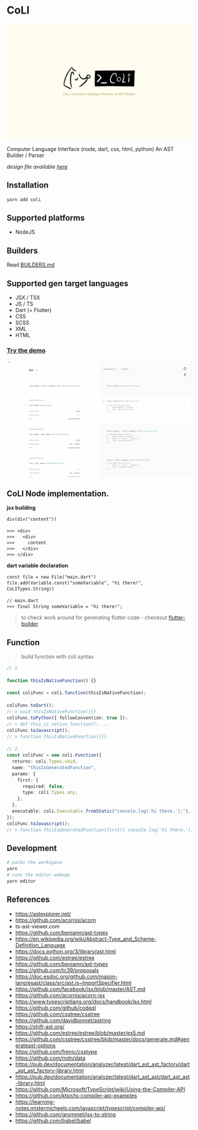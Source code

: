 # CoLI

![](./branding/cover.png)

Computer Language Interface (node, dart, css, html, python) An AST Builder / Parser

_design file available [here](https://www.figma.com/file/JYhmzaX7E5HNHQEK2Dp7Cp/CoLI?node-id=0%3A1)_

## Installation

```sh
yarn add coli
```

## Supported platforms

- NodeJS

## Builders

Read [BUILDERS.md](./docs/BUILDERS.md)

## Supported gen target languages

- JSX / TSX
- JS / TS
- Dart (+ Flutter)
- CSS
- SCSS
- XML
- HTML

### [Try the demo](https://coli.codes)

![](./branding/coli-web-demo-example.png)

## CoLI Node implementation.

**jsx building**

```
div(div("content"))

>>> <div>
>>>   <div>
>>>     content
>>>   </div>
>>> </div>
```

**dart variable declaration**

```
const file = new File("main.dart")
file.add(Variable.const("someVariable", "hi there!", CoLITypes.String))

// main.dart
>>> final String someVariable = "hi there!";
```

> to check work around for generating flutter code - checkout [flutter-builder](https://github.com/bridgedxyz/flutter-builder)

## Function

> build function with coli syntax

```typescript
// 1.

function thisIsNativeFunction() {}

const coliFunc = coli.function(thisIsNativeFunction);

coliFunc.toDart();
// > void thisIsNativeFunction(){}
coliFunc.toPython({ followConvention: true });
// > def this_is_native_function(): ...
coliFunc.toJavascript();
// > function thisIsNativeFunction(){}

// 2.
const coliFunc = new coli.Function({
  returns: coli.Types.void,
  name: "thisIsGeneratedFunction",
  params: {
    first: {
      required: false,
      type: coli.Types.any,
    },
  },
  executable: coli.Executable.fromStatic("console.log('hi there.');"),
});
coliFunc.toJavascript();
// > function thisIsGeneratedFunction(first){ console.log('hi there.'); }
```

## Development

```sh
# packs the workspace
yarn
# runs the editor webapp
yarn editor
```

## References

- https://astexplorer.net/
- https://github.com/acornjs/acorn
- ts-ast-viewer.com
- https://github.com/benjamn/ast-types
- https://en.wikipedia.org/wiki/Abstract-Type_and_Scheme-Definition_Language
- https://docs.python.org/3/library/ast.html
- https://github.com/estree/estree
- https://github.com/benjamn/ast-types
- https://github.com/tc39/proposals
- https://doc.esdoc.org/github.com/mason-lang/esast/class/src/ast.js~ImportSpecifier.html
- https://github.com/facebook/jsx/blob/master/AST.md
- https://github.com/acornjs/acorn-jsx
- https://www.typescriptlang.org/docs/handbook/jsx.html
- https://github.com/github/codeql
- https://github.com/csstree/csstree
- https://github.com/davidbonnet/astring
- https://shift-ast.org/
- https://github.com/estree/estree/blob/master/es5.md
- https://github.com/csstree/csstree/blob/master/docs/generate.md#generateast-options
- https://github.com/frenic/csstype
- https://github.com/mdn/data
- https://pub.dev/documentation/analyzer/latest/dart_ast_ast_factory/dart_ast_ast_factory-library.html
- https://pub.dev/documentation/analyzer/latest/dart_ast_ast/dart_ast_ast-library.html
- https://github.com/Microsoft/TypeScript/wiki/Using-the-Compiler-API
- https://github.com/ktsn/ts-compiler-api-examples
- https://learning-notes.mistermicheels.com/javascript/typescript/compiler-api/
- https://github.com/grommet/jsx-to-string
- https://github.com/babel/babel

